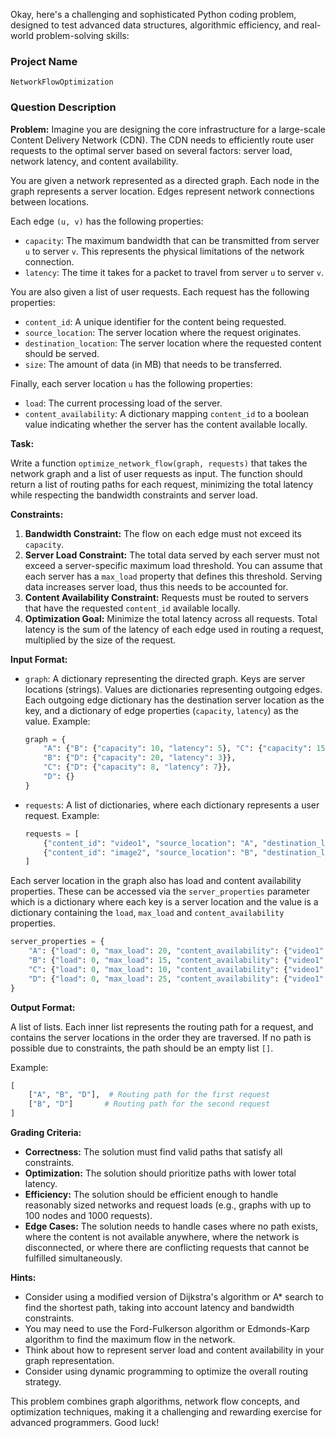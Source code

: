 Okay, here's a challenging and sophisticated Python coding problem, designed to test advanced data structures, algorithmic efficiency, and real-world problem-solving skills:

### Project Name

```
NetworkFlowOptimization
```

### Question Description

**Problem:** Imagine you are designing the core infrastructure for a large-scale Content Delivery Network (CDN). The CDN needs to efficiently route user requests to the optimal server based on several factors: server load, network latency, and content availability.

You are given a network represented as a directed graph.  Each node in the graph represents a server location. Edges represent network connections between locations.

Each edge `(u, v)` has the following properties:

*   `capacity`: The maximum bandwidth that can be transmitted from server `u` to server `v`. This represents the physical limitations of the network connection.
*   `latency`: The time it takes for a packet to travel from server `u` to server `v`.

You are also given a list of user requests. Each request has the following properties:

*   `content_id`:  A unique identifier for the content being requested.
*   `source_location`: The server location where the request originates.
*   `destination_location`: The server location where the requested content should be served.
*   `size`: The amount of data (in MB) that needs to be transferred.

Finally, each server location `u` has the following properties:

*   `load`: The current processing load of the server.
*   `content_availability`: A dictionary mapping `content_id` to a boolean value indicating whether the server has the content available locally.

**Task:**

Write a function `optimize_network_flow(graph, requests)` that takes the network graph and a list of user requests as input. The function should return a list of routing paths for each request, minimizing the total latency while respecting the bandwidth constraints and server load.

**Constraints:**

1.  **Bandwidth Constraint:** The flow on each edge must not exceed its `capacity`.
2.  **Server Load Constraint:**  The total data served by each server must not exceed a server-specific maximum load threshold. You can assume that each server has a `max_load` property that defines this threshold. Serving data increases server load, thus this needs to be accounted for.
3.  **Content Availability Constraint:** Requests must be routed to servers that have the requested `content_id` available locally.
4.  **Optimization Goal:** Minimize the total latency across all requests. Total latency is the sum of the latency of each edge used in routing a request, multiplied by the size of the request.

**Input Format:**

*   `graph`: A dictionary representing the directed graph. Keys are server locations (strings). Values are dictionaries representing outgoing edges. Each outgoing edge dictionary has the destination server location as the key, and a dictionary of edge properties (`capacity`, `latency`) as the value. Example:

    ```python
    graph = {
        "A": {"B": {"capacity": 10, "latency": 5}, "C": {"capacity": 15, "latency": 10}},
        "B": {"D": {"capacity": 20, "latency": 3}},
        "C": {"D": {"capacity": 8, "latency": 7}},
        "D": {}
    }
    ```

*   `requests`: A list of dictionaries, where each dictionary represents a user request. Example:

    ```python
    requests = [
        {"content_id": "video1", "source_location": "A", "destination_location": "D", "size": 5},
        {"content_id": "image2", "source_location": "B", "destination_location": "D", "size": 3}
    ]
    ```

Each server location in the graph also has load and content availability properties. These can be accessed via the `server_properties` parameter which is a dictionary where each key is a server location and the value is a dictionary containing the `load`, `max_load` and `content_availability` properties.

```python
server_properties = {
    "A": {"load": 0, "max_load": 20, "content_availability": {"video1": False, "image2": True}},
    "B": {"load": 0, "max_load": 15, "content_availability": {"video1": True, "image2": False}},
    "C": {"load": 0, "max_load": 10, "content_availability": {"video1": True, "image2": True}},
    "D": {"load": 0, "max_load": 25, "content_availability": {"video1": True, "image2": True}}
}

```

**Output Format:**

A list of lists. Each inner list represents the routing path for a request, and contains the server locations in the order they are traversed. If no path is possible due to constraints, the path should be an empty list `[]`.

Example:

```python
[
    ["A", "B", "D"],  # Routing path for the first request
    ["B", "D"]       # Routing path for the second request
]
```

**Grading Criteria:**

*   **Correctness:** The solution must find valid paths that satisfy all constraints.
*   **Optimization:** The solution should prioritize paths with lower total latency.
*   **Efficiency:**  The solution should be efficient enough to handle reasonably sized networks and request loads (e.g., graphs with up to 100 nodes and 1000 requests).
*   **Edge Cases:** The solution needs to handle cases where no path exists, where the content is not available anywhere, where the network is disconnected, or where there are conflicting requests that cannot be fulfilled simultaneously.

**Hints:**

*   Consider using a modified version of Dijkstra's algorithm or A\* search to find the shortest path, taking into account latency and bandwidth constraints.
*   You may need to use the Ford-Fulkerson algorithm or Edmonds-Karp algorithm to find the maximum flow in the network.
*   Think about how to represent server load and content availability in your graph representation.
*   Consider using dynamic programming to optimize the overall routing strategy.

This problem combines graph algorithms, network flow concepts, and optimization techniques, making it a challenging and rewarding exercise for advanced programmers. Good luck!
